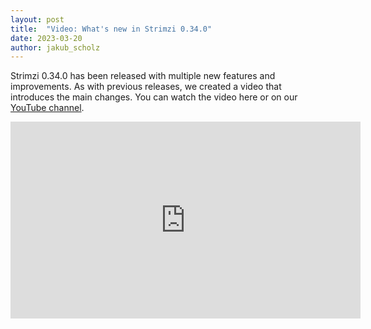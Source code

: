 ```yaml
---
layout: post
title:  "Video: What's new in Strimzi 0.34.0"
date: 2023-03-20
author: jakub_scholz
---
```


Strimzi 0.34.0 has been released with multiple new features and improvements.
As with previous releases, we created a video that introduces the main changes.
You can watch the video here or on our [YouTube channel](https://youtu.be/DtOTzBv-foI).

<!--more-->

<iframe width="560" height="315" src="https://www.youtube.com/embed/DtOTzBv-foI" frameborder="0" allow="accelerometer; autoplay; encrypted-media; gyroscope; picture-in-picture" allowfullscreen></iframe>

